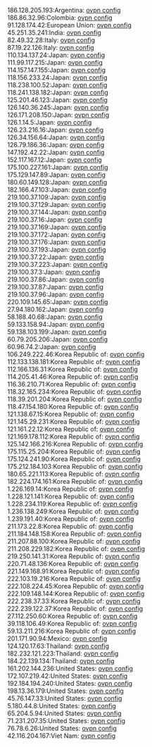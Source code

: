 186.128.205.193:Argentina: [ovpn config](vpn/186_128_205_193.ovpn)  
186.86.32.96:Colombia: [ovpn config](vpn/186_86_32_96.ovpn)  
91.128.174.42:European Union: [ovpn config](vpn/91_128_174_42.ovpn)  
45.251.35.241:India: [ovpn config](vpn/45_251_35_241.ovpn)  
82.49.32.28:Italy: [ovpn config](vpn/82_49_32_28.ovpn)  
87.19.22.126:Italy: [ovpn config](vpn/87_19_22_126.ovpn)  
110.134.137.24:Japan: [ovpn config](vpn/110_134_137_24.ovpn)  
111.99.117.215:Japan: [ovpn config](vpn/111_99_117_215.ovpn)  
114.157.147.155:Japan: [ovpn config](vpn/114_157_147_155.ovpn)  
118.156.233.24:Japan: [ovpn config](vpn/118_156_233_24.ovpn)  
118.238.100.52:Japan: [ovpn config](vpn/118_238_100_52.ovpn)  
118.241.138.182:Japan: [ovpn config](vpn/118_241_138_182.ovpn)  
125.201.46.123:Japan: [ovpn config](vpn/125_201_46_123.ovpn)  
126.140.36.245:Japan: [ovpn config](vpn/126_140_36_245.ovpn)  
126.171.208.150:Japan: [ovpn config](vpn/126_171_208_150.ovpn)  
126.1.14.5:Japan: [ovpn config](vpn/126_1_14_5.ovpn)  
126.23.216.16:Japan: [ovpn config](vpn/126_23_216_16.ovpn)  
126.34.156.64:Japan: [ovpn config](vpn/126_34_156_64.ovpn)  
126.79.186.36:Japan: [ovpn config](vpn/126_79_186_36.ovpn)  
147.192.42.22:Japan: [ovpn config](vpn/147_192_42_22.ovpn)  
152.117.167.12:Japan: [ovpn config](vpn/152_117_167_12.ovpn)  
175.100.227.161:Japan: [ovpn config](vpn/175_100_227_161.ovpn)  
175.129.147.89:Japan: [ovpn config](vpn/175_129_147_89.ovpn)  
180.60.149.128:Japan: [ovpn config](vpn/180_60_149_128.ovpn)  
182.166.47.103:Japan: [ovpn config](vpn/182_166_47_103.ovpn)  
219.100.37.109:Japan: [ovpn config](vpn/219_100_37_109.ovpn)  
219.100.37.129:Japan: [ovpn config](vpn/219_100_37_129.ovpn)  
219.100.37.144:Japan: [ovpn config](vpn/219_100_37_144.ovpn)  
219.100.37.16:Japan: [ovpn config](vpn/219_100_37_16.ovpn)  
219.100.37.169:Japan: [ovpn config](vpn/219_100_37_169.ovpn)  
219.100.37.172:Japan: [ovpn config](vpn/219_100_37_172.ovpn)  
219.100.37.176:Japan: [ovpn config](vpn/219_100_37_176.ovpn)  
219.100.37.193:Japan: [ovpn config](vpn/219_100_37_193.ovpn)  
219.100.37.22:Japan: [ovpn config](vpn/219_100_37_22.ovpn)  
219.100.37.223:Japan: [ovpn config](vpn/219_100_37_223.ovpn)  
219.100.37.3:Japan: [ovpn config](vpn/219_100_37_3.ovpn)  
219.100.37.86:Japan: [ovpn config](vpn/219_100_37_86.ovpn)  
219.100.37.87:Japan: [ovpn config](vpn/219_100_37_87.ovpn)  
219.100.37.96:Japan: [ovpn config](vpn/219_100_37_96.ovpn)  
220.109.145.65:Japan: [ovpn config](vpn/220_109_145_65.ovpn)  
27.94.180.162:Japan: [ovpn config](vpn/27_94_180_162.ovpn)  
58.188.40.68:Japan: [ovpn config](vpn/58_188_40_68.ovpn)  
59.133.158.94:Japan: [ovpn config](vpn/59_133_158_94.ovpn)  
59.138.103.199:Japan: [ovpn config](vpn/59_138_103_199.ovpn)  
60.79.205.206:Japan: [ovpn config](vpn/60_79_205_206.ovpn)  
60.96.74.2:Japan: [ovpn config](vpn/60_96_74_2.ovpn)  
106.249.222.46:Korea Republic of: [ovpn config](vpn/106_249_222_46.ovpn)  
112.133.138.181:Korea Republic of: [ovpn config](vpn/112_133_138_181.ovpn)  
112.166.136.31:Korea Republic of: [ovpn config](vpn/112_166_136_31.ovpn)  
114.205.41.46:Korea Republic of: [ovpn config](vpn/114_205_41_46.ovpn)  
116.36.210.71:Korea Republic of: [ovpn config](vpn/116_36_210_71.ovpn)  
118.32.165.234:Korea Republic of: [ovpn config](vpn/118_32_165_234.ovpn)  
118.39.201.204:Korea Republic of: [ovpn config](vpn/118_39_201_204.ovpn)  
118.47.154.180:Korea Republic of: [ovpn config](vpn/118_47_154_180.ovpn)  
121.138.67.15:Korea Republic of: [ovpn config](vpn/121_138_67_15.ovpn)  
121.145.29.231:Korea Republic of: [ovpn config](vpn/121_145_29_231.ovpn)  
121.161.22.12:Korea Republic of: [ovpn config](vpn/121_161_22_12.ovpn)  
121.169.178.112:Korea Republic of: [ovpn config](vpn/121_169_178_112.ovpn)  
125.142.166.216:Korea Republic of: [ovpn config](vpn/125_142_166_216.ovpn)  
175.115.25.204:Korea Republic of: [ovpn config](vpn/175_115_25_204.ovpn)  
175.124.241.90:Korea Republic of: [ovpn config](vpn/175_124_241_90.ovpn)  
175.212.184.103:Korea Republic of: [ovpn config](vpn/175_212_184_103.ovpn)  
180.65.221.113:Korea Republic of: [ovpn config](vpn/180_65_221_113.ovpn)  
182.224.174.161:Korea Republic of: [ovpn config](vpn/182_224_174_161.ovpn)  
1.226.169.14:Korea Republic of: [ovpn config](vpn/1_226_169_14.ovpn)  
1.228.121.141:Korea Republic of: [ovpn config](vpn/1_228_121_141.ovpn)  
1.228.234.119:Korea Republic of: [ovpn config](vpn/1_228_234_119.ovpn)  
1.236.138.249:Korea Republic of: [ovpn config](vpn/1_236_138_249.ovpn)  
1.239.191.40:Korea Republic of: [ovpn config](vpn/1_239_191_40.ovpn)  
211.173.22.8:Korea Republic of: [ovpn config](vpn/211_173_22_8.ovpn)  
211.184.148.158:Korea Republic of: [ovpn config](vpn/211_184_148_158.ovpn)  
211.207.88.100:Korea Republic of: [ovpn config](vpn/211_207_88_100.ovpn)  
211.208.229.182:Korea Republic of: [ovpn config](vpn/211_208_229_182.ovpn)  
219.250.141.31:Korea Republic of: [ovpn config](vpn/219_250_141_31.ovpn)  
220.71.48.136:Korea Republic of: [ovpn config](vpn/220_71_48_136.ovpn)  
221.149.168.91:Korea Republic of: [ovpn config](vpn/221_149_168_91.ovpn)  
222.103.19.216:Korea Republic of: [ovpn config](vpn/222_103_19_216.ovpn)  
222.108.224.45:Korea Republic of: [ovpn config](vpn/222_108_224_45.ovpn)  
222.109.148.144:Korea Republic of: [ovpn config](vpn/222_109_148_144.ovpn)  
222.238.37.33:Korea Republic of: [ovpn config](vpn/222_238_37_33.ovpn)  
222.239.122.37:Korea Republic of: [ovpn config](vpn/222_239_122_37.ovpn)  
27.112.250.60:Korea Republic of: [ovpn config](vpn/27_112_250_60.ovpn)  
39.118.106.49:Korea Republic of: [ovpn config](vpn/39_118_106_49.ovpn)  
59.13.211.216:Korea Republic of: [ovpn config](vpn/59_13_211_216.ovpn)  
201.171.90.94:Mexico: [ovpn config](vpn/201_171_90_94.ovpn)  
124.120.17.63:Thailand: [ovpn config](vpn/124_120_17_63.ovpn)  
182.232.121.223:Thailand: [ovpn config](vpn/182_232_121_223.ovpn)  
184.22.139.134:Thailand: [ovpn config](vpn/184_22_139_134.ovpn)  
161.202.144.236:United States: [ovpn config](vpn/161_202_144_236.ovpn)  
172.107.219.42:United States: [ovpn config](vpn/172_107_219_42.ovpn)  
192.184.194.240:United States: [ovpn config](vpn/192_184_194_240.ovpn)  
198.13.36.179:United States: [ovpn config](vpn/198_13_36_179.ovpn)  
45.76.147.33:United States: [ovpn config](vpn/45_76_147_33.ovpn)  
5.180.44.8:United States: [ovpn config](vpn/5_180_44_8.ovpn)  
65.204.5.94:United States: [ovpn config](vpn/65_204_5_94.ovpn)  
71.231.207.35:United States: [ovpn config](vpn/71_231_207_35.ovpn)  
76.78.6.26:United States: [ovpn config](vpn/76_78_6_26.ovpn)  
42.116.204.167:Viet Nam: [ovpn config](vpn/42_116_204_167.ovpn)  
